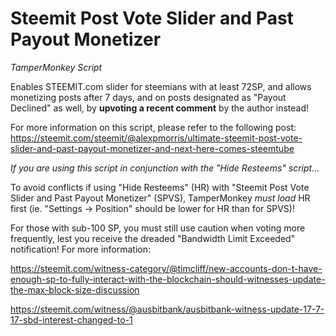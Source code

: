# Steemit Post Vote Slider and Past Payout Monetizer
*TamperMonkey Script*

Enables STEEMIT.com slider for steemians with at least 72SP, and allows monetizing posts after 7 days, and on posts designated as "Payout Declined" as well, by **upvoting a recent comment** by the author instead!

For more information on this script, please refer to the following post:
https://steemit.com/steemit/@alexpmorris/ultimate-steemit-post-vote-slider-and-past-payout-monetizer-and-next-here-comes-steemtube

*If you are using this script in conjunction with the "Hide Resteems" script...*

To avoid conflicts if using "Hide Resteems" (HR) with "Steemit Post Vote Slider and Past Payout Monetizer" (SPVS),
TamperMonkey *must load* HR first (ie. "Settings -> Position" should be lower for HR than for SPVS)!

For those with sub-100 SP, you must still use caution when voting more frequently,
lest you receive the dreaded "Bandwidth Limit Exceeded" notification!  For more information:

https://steemit.com/witness-category/@timcliff/new-accounts-don-t-have-enough-sp-to-fully-interact-with-the-blockchain-should-witnesses-update-the-max-block-size-discussion

https://steemit.com/witness/@ausbitbank/ausbitbank-witness-update-17-7-17-sbd-interest-changed-to-1
